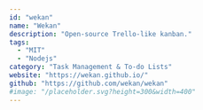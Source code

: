 ```yaml
---
id: "wekan"
name: "Wekan"
description: "Open-source Trello-like kanban."
tags:
  - "MIT"
  - "Nodejs"
category: "Task Management & To-do Lists"
website: "https://wekan.github.io/"
github: "https://github.com/wekan/wekan"
#image: "/placeholder.svg?height=300&width=400"
---
```


